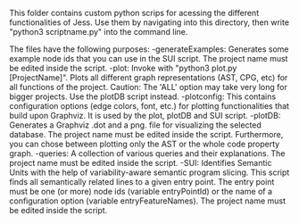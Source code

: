 This folder contains custom python scrips for acessing the different functionalities of Jess.
Use them by navigating into this directory, then write "python3 scriptname.py" into the command line.

The files have the following purposes:
-generateExamples: Generates some example node ids that you can use in the SUI script. The project name must be edited inside the script.
-plot: Invoke with "python3 plot.py [ProjectName]". Plots all different graph representations (AST, CPG, etc) for all functions of the project. Caution: The 'ALL' option may take very long for bigger projects. Use the plotDB script instead.
-plotconfig: This contains configuration options (edge colors, font, etc.) for plotting functionalities that build upon Graphviz. It is used by the plot, plotDB and SUI script.
-plotDB: Generates a Graphviz .dot and a png. file for visualizing the selected database. The project name must be edited inside the script. Furthermore, you can chose between plotting only the AST or the whole code property graph.
-queries: A collection of various queries and their explanations. The project name must be edited inside the script.
-SUI: Identifies Semantic Units with the help of variability-aware semantic program slicing. This script finds all semantically related lines to a given entry point. The entry point must be one (or more) node ids (variable entryPointId) or the name of a configuration option (variable entryFeatureNames). The project name must be edited inside the script.
